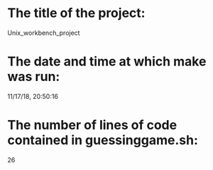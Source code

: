 # The title of the project:
Unix_workbench_project
# The date and time at which **make** was run:
11/17/18, 20:50:16
# The number of lines of code contained in **guessinggame.sh**:
26
